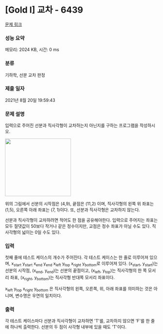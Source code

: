 # [Gold I] 교차 - 6439 

[문제 링크](https://www.acmicpc.net/problem/6439) 

### 성능 요약

메모리: 2024 KB, 시간: 0 ms

### 분류

기하학, 선분 교차 판정

### 제출 일자

2021년 8월 20일 19:59:43

### 문제 설명

<p>입력으로 주어진 선분과 직사각형이 교차하는지 아닌지를 구하는 프로그램을 작성하시오.</p>

<p><img alt="" src="" style="height:190px; width:217px"></p>

<p>위의 그림에서 선분의 시작점은 (4,9), 끝점은 (11,2) 이며, 직사각형의 왼쪽 위 좌표는 (1,5), 오른쪽 아래 좌표는 (7, 1)이다. 또, 선분과 직사각형은 교차하지 않는다.</p>

<p>선분과 직사각형이 교차하려면 적어도 한 점을 공유해야한다. 입력으로 주어지는 좌표는 모두 절댓값이 50보다 작거나 같은 정수이지만, 교점은 정수 좌표가 아닐 수도 있다. 직사각형의 넓이는 0일 수도 있다.</p>

### 입력 

 <p>첫째 줄에 테스트 케이스의 개수가 주어진다. 각 테스트 케이스는 한 줄로 이루어져 있으며, x<sub>start</sub> y<sub>start</sub> x<sub>end</sub> y<sub>end</sub> x<sub>left</sub> y<sub>top</sub> x<sub>right</sub> y<sub>bottom</sub>로 이루어져 있다. (x<sub>start</sub>, y<sub>start</sub>)는 선분의 시작점, (x<sub>end</sub>, y<sub>end</sub>)는 선분의 끝점이고, (x<sub>left</sub>, y<sub>top</sub>)는 직사각형의 한 쪽 모서리 좌표, (x<sub>right</sub>, y<sub>bottom</sub>)는 직사각형 반대쪽 모서리 좌표이다.</p>

<p>x<sub>left</sub> y<sub>top</sub> x<sub>right</sub> y<sub>bottom</sub> 은 직사각형의 왼쪽, 오른쪽, 위, 아래 좌표를 의미하는 것은 아니며, 변수명은 우연의 일치이다.</p>

### 출력 

 <p>각 테스트 케이스마다 선분과 직사각형이 교차하면 'T'를, 교차하지 않으면 'F'를 한 줄에 하나씩 출력한다. 선분의 두 점이 사각형 내부에 있을 때도 'T'이다.</p>

